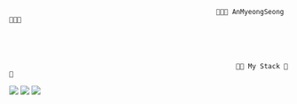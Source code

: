                                                         👋👋👋 AnMyeongSeong 👋👋👋





                                                             👀👀 My Stack 👀👀
<img src="https://img.shields.io/badge/Kotlin-000000?style=flat-square&logo=Kotlin&logoColor=white"/>&nbsp;<img src="https://img.shields.io/badge/Java-3766AB?style=flat-square&logo=Java&logoColor=white"/>&nbsp;<img src="https://img.shields.io/badge/Spring-#0052CC?style=flat-square&logo=Kotlin&logoColor=white"/>




